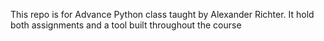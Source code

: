 This repo is for Advance Python class taught by Alexander Richter. It hold both assignments and a tool built throughout the course
